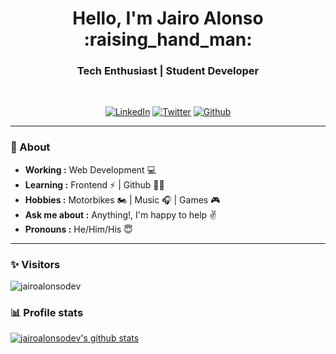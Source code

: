 <h1 align="center"> Hello, I'm Jairo Alonso :raising_hand_man: </h1>

<h3 align="center">  Tech Enthusiast | Student Developer </h3> <br>

<p align="center"> 
<a href="https://www.linkedin.com/in/jairoalonsodev/"><img alt="LinkedIn" src="https://img.shields.io/badge/-Jairo_Alonso-blue?style=flat-square&logo=Linkedin&logoColor=white&link=https://www.linkedin.com/in/jairoalonsodev/"></a>
<a href="https://twitter.com/jairoalonsodev"><img alt="Twitter" src="https://img.shields.io/badge/-jairoalonsodev-1ca0f1?style=flat-square&logo=twitter&logoColor=white&link=https://twitter.com/jairoalonsodev"></a>
<a href="https://github.com/jairoalonsodev"><img alt="Github" src="https://img.shields.io/badge/-jairoalonsodev-black?style=flat-square&logo=github&logoColor=white&link=https://github.com/jairoalonsodev"></a>
</p>

---------------------------------------------------------------------------------------------------------------------------------------------------------------------------------
### 🤔 About
-  **Working :**  Web Development :computer:
-  **Learning :** Frontend :zap: | Github :man_student:	
-  **Hobbies :** Motorbikes :motorcycle: | Music :headphones: | Games :video_game:
-  **Ask me about :** Anything!, I'm happy to help :v: 
-  **Pronouns :** He/Him/His :innocent:

---------------------------------------------------------------------------------------------------------------------------------------------------------------------------------
### ✨ Visitors 

<p align="left"> <img src="https://komarev.com/ghpvc/?username=jairoalonsodev" alt="jairoalonsodev" /> </p>

### 📊 Profile stats

[![jairoalonsodev's github stats](https://github-readme-stats.vercel.app/api?username=jairoalonsodev&show_icons=true&title_color=fff&icon_color=79ff97&text_color=9f9f9f&bg_color=151515)](https://github.com/jairoalonsodev/github-readme-stats)

